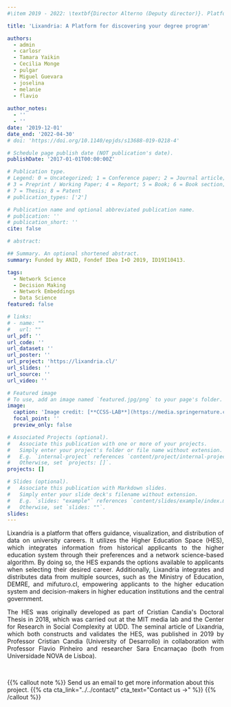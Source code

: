 ```yaml
---
#\item 2019 - 2022: \textbf{Director Alterno (Deputy director)}. Platform for decision making in higher education. FONDEF ID19I10413, CONICYT, Universidad del Desarrollo, Santiago, Chile. ($\approx$ USD 280.000)

title: 'Lixandria: A Platform for discovering your degree program'

authors:
  - admin
  - carlosr
  - Tamara Yaikin
  - Cecilia Monge
  - pulgar
  - Miguel Guevara
  - joselina
  - melanie
  - flavio
  
author_notes:
  - ''
  - ''
date: '2019-12-01'
date_end: '2022-04-30'
# doi: 'https://doi.org/10.1140/epjds/s13688-019-0218-4'

# Schedule page publish date (NOT publication's date).
publishDate: '2017-01-01T00:00:00Z'

# Publication type.
# Legend: 0 = Uncategorized; 1 = Conference paper; 2 = Journal article;
# 3 = Preprint / Working Paper; 4 = Report; 5 = Book; 6 = Book section;
# 7 = Thesis; 8 = Patent
# publication_types: ['2']

# Publication name and optional abbreviated publication name.
# publication: ''
# publication_short: ''
cite: false

# abstract: 

## Summary. An optional shortened abstract.
summary: Funded by ANID, Fondef IDea I+D 2019, ID19I10413.

tags:
  - Network Science
  - Decision Making
  - Network Embeddings
  - Data Science
featured: false

# links:
# - name: ""
#   url: ""
url_pdf: ''
url_code: ''
url_dataset: ''
url_poster: ''
url_project: 'https://lixandria.cl/'
url_slides: ''
url_source: ''
url_video: ''

# Featured image
# To use, add an image named `featured.jpg/png` to your page's folder.
image:
  caption: 'Image credit: [**CCSS-LAB**](https://media.springernature.com/full/springer-static/image/art%3A10.1140%2Fepjds%2Fs13688-019-0218-4/MediaObjects/13688_2019_218_Fig1_HTML.png?as=webp)'
  focal_point: ''
  preview_only: false

# Associated Projects (optional).
#   Associate this publication with one or more of your projects.
#   Simply enter your project's folder or file name without extension.
#   E.g. `internal-project` references `content/project/internal-project/index.md`.
#   Otherwise, set `projects: []`.
projects: []

# Slides (optional).
#   Associate this publication with Markdown slides.
#   Simply enter your slide deck's filename without extension.
#   E.g. `slides: "example"` references `content/slides/example/index.md`.
#   Otherwise, set `slides: ""`.
slides:
---
```


<style>
div {
  text-align: justify;
  text-justify: inter-word;
}
</style>


<div>
Lixandria is a platform that offers guidance, visualization, and distribution of data on university careers. It utilizes the Higher Education Space (HES), which integrates information from historical applicants to the higher education system through their preferences and a network science-based algorithm. By doing so, the HES expands the options available to applicants when selecting their desired career. Additionally, Lixandria integrates and distributes data from multiple sources, such as the Ministry of Education, DEMRE, and mifuturo.cl, empowering applicants to the higher education system and decision-makers in higher education institutions and the central government.

The HES was originally developed as part of Cristian Candia's Doctoral Thesis in 2018, which was carried out at the MIT media lab and the Center for Research in Social Complexity at UDD. The seminal article of Lixandria, which both constructs and validates the HES, was published in 2019 by Professor Cristian Candia (University of Desarrollo) in collaboration with Professor Flavio Pinheiro and researcher Sara Encarnaçao (both from Universidade NOVA de Lisboa).
</div>

<br>


{{% callout note %}}
Send us an email to get more information about this project.
{{% cta cta_link="../../contact/" cta_text="Contact us →" %}}
{{% /callout %}}

<!-- Supplementary notes can be added here, including [code and math](https://wowchemy.com/docs/content/writing-markdown-latex/). -->
